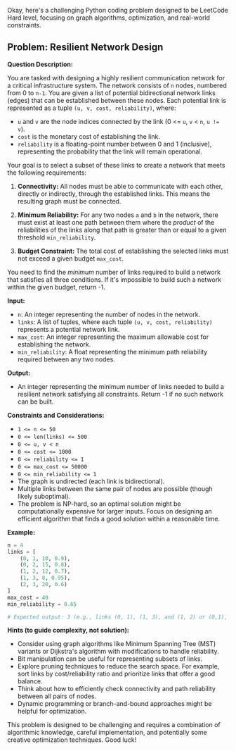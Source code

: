 Okay, here's a challenging Python coding problem designed to be LeetCode Hard level, focusing on graph algorithms, optimization, and real-world constraints.

## Problem:  Resilient Network Design

**Question Description:**

You are tasked with designing a highly resilient communication network for a critical infrastructure system. The network consists of `n` nodes, numbered from 0 to `n-1`.  You are given a list of potential bidirectional network links (edges) that can be established between these nodes. Each potential link is represented as a tuple `(u, v, cost, reliability)`, where:

*   `u` and `v` are the node indices connected by the link (0 <= `u`, `v` < `n`, `u != v`).
*   `cost` is the monetary cost of establishing the link.
*   `reliability` is a floating-point number between 0 and 1 (inclusive), representing the probability that the link will remain operational.

Your goal is to select a subset of these links to create a network that meets the following requirements:

1.  **Connectivity:**  All nodes must be able to communicate with each other, directly or indirectly, through the established links. This means the resulting graph must be connected.

2.  **Minimum Reliability:**  For any two nodes `a` and `b` in the network, there must exist at least one path between them where the *product* of the reliabilities of the links along that path is greater than or equal to a given threshold `min_reliability`.

3.  **Budget Constraint:** The total cost of establishing the selected links must not exceed a given budget `max_cost`.

You need to find the *minimum* number of links required to build a network that satisfies all three conditions. If it's impossible to build such a network within the given budget, return -1.

**Input:**

*   `n`: An integer representing the number of nodes in the network.
*   `links`: A list of tuples, where each tuple `(u, v, cost, reliability)` represents a potential network link.
*   `max_cost`: An integer representing the maximum allowable cost for establishing the network.
*   `min_reliability`: A float representing the minimum path reliability required between any two nodes.

**Output:**

*   An integer representing the minimum number of links needed to build a resilient network satisfying all constraints. Return -1 if no such network can be built.

**Constraints and Considerations:**

*   `1 <= n <= 50`
*   `0 <= len(links) <= 500`
*   `0 <= u, v < n`
*   `0 <= cost <= 1000`
*   `0 <= reliability <= 1`
*   `0 <= max_cost <= 50000`
*   `0 <= min_reliability <= 1`
*   The graph is undirected (each link is bidirectional).
*   Multiple links between the same pair of nodes are possible (though likely suboptimal).
*   The problem is NP-hard, so an optimal solution might be computationally expensive for larger inputs.  Focus on designing an efficient algorithm that finds a good solution within a reasonable time.

**Example:**

```python
n = 4
links = [
    (0, 1, 10, 0.9),
    (0, 2, 15, 0.8),
    (1, 2, 12, 0.7),
    (1, 3, 8, 0.95),
    (2, 3, 20, 0.6)
]
max_cost = 40
min_reliability = 0.65

# Expected output: 3 (e.g., links (0, 1), (1, 3), and (1, 2) or (0,1), (1,3) and (0,2) could form a resilient network)
```

**Hints (to guide complexity, not solution):**

*   Consider using graph algorithms like Minimum Spanning Tree (MST) variants or Dijkstra's algorithm with modifications to handle reliability.
*   Bit manipulation can be useful for representing subsets of links.
*   Explore pruning techniques to reduce the search space.  For example, sort links by cost/reliability ratio and prioritize links that offer a good balance.
*   Think about how to efficiently check connectivity and path reliability between all pairs of nodes.
*   Dynamic programming or branch-and-bound approaches might be helpful for optimization.

This problem is designed to be challenging and requires a combination of algorithmic knowledge, careful implementation, and potentially some creative optimization techniques. Good luck!
